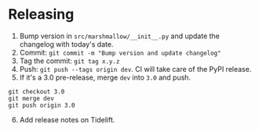 # Releasing

1. Bump version in `src/marshmallow/__init__.py` and update the changelog
   with today's date.
2. Commit:  `git commit -m "Bump version and update changelog"`
3. Tag the commit: `git tag x.y.z`
4. Push: `git push --tags origin dev`. CI will take care of the
   PyPI release.
5. If it's a 3.0 pre-release, merge `dev` into `3.0` and push.

```
git checkout 3.0
git merge dev
git push origin 3.0
```

6. Add release notes on Tidelift.
